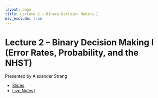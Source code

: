 ```yaml
---
layout: page
title: Lecture 2 – Binary Decision Making I
nav_exclude: true
---
```


# Lecture 2 – Binary Decision Making I (Error Rates, Probability, and the NHST)

Presented by Alexander Strang

- [Slides](https://docs.google.com/presentation/d/1KM8XxvG2iYQQg9z6M4j5o2qL0xiy25_P8EqgDnq_eZk/edit?usp=sharing)
- [Live Notes](https://drive.google.com/file/d/1qRVffYU82jLqPRN3LKt2l-Ob-DLQgK4z/view?usp=sharing)]
